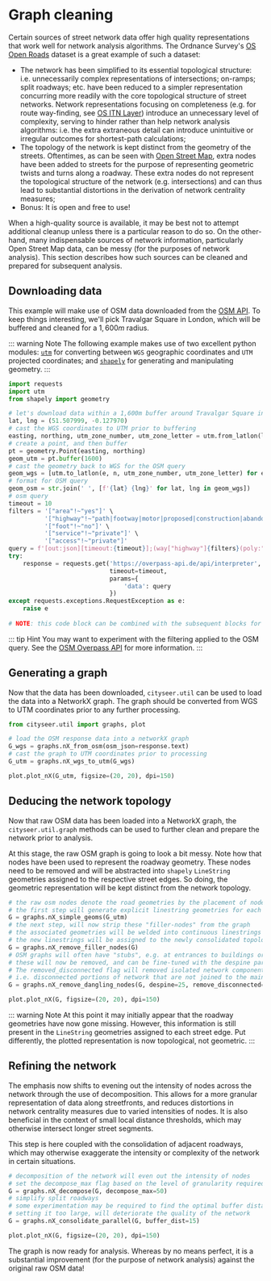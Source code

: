 Graph cleaning
==============

Certain sources of street network data offer high quality representations that work well for network analysis algorithms. The Ordnance Survey's [OS Open Roads](https://www.ordnancesurvey.co.uk/business-and-government/products/os-open-roads.html) dataset is a great example of such a dataset:
- The network has been simplified to its essential topological structure: i.e. unnecessarily complex representations of intersections; on-ramps; split roadways; etc. have been reduced to a simpler representation concurring more readily with the core topological structure of street networks. Network representations focusing on completeness (e.g. for route way-finding, see [OS ITN Layer](https://www.ordnancesurvey.co.uk/business-and-government/help-and-support/products/itn-layer.html)) introduce an unnecessary level of complexity, serving to hinder rather than help network analysis algorithms: i.e. the extra extraneous detail can introduce unintuitive or irregular outcomes for shortest-path calculations;
- The topology of the network is kept distinct from the geometry of the streets. Oftentimes, as can be seen with [Open Street Map](https://www.openstreetmap.org), extra nodes have been added to streets for the purpose of representing geometric twists and turns along a roadway. These extra nodes do not represent the topological structure of the network (e.g. intersections) and can thus lead to substantial distortions in the derivation of network centrality measures;
- Bonus: It is open and free to use!

When a high-quality source is available, it may be best not to attempt additional cleanup unless there is a particular reason to do so. On the other-hand, many indispensable sources of network information, particularly Open Street Map data, can be messy (for the purposes of network analysis). This section describes how such sources can be cleaned and prepared for subsequent analysis.


Downloading data
----------------

This example will make use of OSM data downloaded from the [OSM API](https://wiki.openstreetmap.org/wiki/API). To keep things interesting, we'll pick Travalgar Square in London, which will be buffered and cleaned for a $1,600m$ radius.

::: warning Note
The following example makes use of two excellent python modules: [`utm`](https://github.com/Turbo87/utm) for converting between `WGS` geographic coordinates and `UTM` projected coordinates; and [`shapely`](https://github.com/Toblerity/Shapely) for generating and manipulating geometry.
:::

```python
import requests
import utm
from shapely import geometry

# let's download data within a 1,600m buffer around Travalgar Square in London:
lat, lng = (51.507999, -0.127970)
# cast the WGS coordinates to UTM prior to buffering
easting, northing, utm_zone_number, utm_zone_letter = utm.from_latlon(lat, lng) 
# create a point, and then buffer
pt = geometry.Point(easting, northing)
geom_utm = pt.buffer(1600)
# cast the geometry back to WGS for the OSM query
geom_wgs = [utm.to_latlon(e, n, utm_zone_number, utm_zone_letter) for e, n in geom_utm.exterior.coords]
# format for OSM query
geom_osm = str.join(' ', [f'{lat} {lng}' for lat, lng in geom_wgs])
# osm query
timeout = 10
filters = '["area"!~"yes"]' \
          '["highway"!~"path|footway|motor|proposed|construction|abandoned|platform|raceway|service"]' \
          '["foot"!~"no"]' \
          '["service"!~"private"]' \
          '["access"!~"private"]'
query = f'[out:json][timeout:{timeout}];(way["highway"]{filters}(poly:"{geom_osm}"); >;);out skel qt;'
try:
    response = requests.get('https://overpass-api.de/api/interpreter',
                            timeout=timeout,
                            params={
                                'data': query
                            })
except requests.exceptions.RequestException as e:
    raise e
    
# NOTE: this code block can be combined with the subsequent blocks for a continuous example.
```

::: tip Hint
You may want to experiment with the filtering applied to the OSM query. See the [OSM Overpass API](https://wiki.openstreetmap.org/wiki/Overpass_API) for more information.
:::


Generating a graph
------------------

Now that the data has been downloaded, `cityseer.util` can be used to load the data into a NetworkX graph. The graph should be converted from WGS to UTM coordinates prior to any further processing.

```python
from cityseer.util import graphs, plot

# load the OSM response data into a networkX graph
G_wgs = graphs.nX_from_osm(osm_json=response.text)
# cast the graph to UTM coordinates prior to processing
G_utm = graphs.nX_wgs_to_utm(G_wgs)

plot.plot_nX(G_utm, figsize=(20, 20), dpi=150)
```

<ImageModal :path="require('../images/plots/guides/cleaning/graph_raw.png')" alt='Raw OSM graph' caption='The raw OSM graph after conversion to UTM coordinates. © OpenStreetMap contributors.'></ImageModal>


Deducing the network topology
-----------------------------

Now that raw OSM data has been loaded into a NetworkX graph, the `cityseer.util.graph` methods can be used to further clean and prepare the network prior to analysis.

At this stage, the raw OSM graph is going to look a bit messy. Note how that nodes have been used to represent the roadway geometry. These nodes need to be removed and will be abstracted into `shapely` `LineString` geometries assigned to the respective street edges. So doing, the geometric representation will be kept distinct from the network topology.

```python
# the raw osm nodes denote the road geometries by the placement of nodes
# the first step will generate explicit linestring geometries for each street edge
G = graphs.nX_simple_geoms(G_utm)
# the next step, will now strip these "filler-nodes" from the graph
# the associated geometries will be welded into continuous linestrings
# the new linestrings will be assigned to the newly consolidated topological links
G = graphs.nX_remove_filler_nodes(G)
# OSM graphs will often have "stubs", e.g. at entrances to buildings or parking lots
# these will now be removed, and can be fine-tuned with the despine parameter.
# The removed_disconnected flag will removed isolated network components
# i.e. disconnected portions of network that are not joined to the main street network
G = graphs.nX_remove_dangling_nodes(G, despine=25, remove_disconnected=True)

plot.plot_nX(G, figsize=(20, 20), dpi=150)
```

<ImageModal :path="require('../images/plots/guides/cleaning/graph_topo.png')" alt='OSM graph topology' caption='The OSM graph after conversion to a purer topological representation. © OpenStreetMap contributors.'></ImageModal>

::: warning Note
At this point it may initially appear that the roadway geometries have now gone missing. However, this information is still present in the `LineString` geometries assigned to each street edge. Put differently, the plotted representation is now topological, not geometric.
:::


Refining the network
--------------------

The emphasis now shifts to evening out the intensity of nodes across the network through the use of decomposition. This allows for a more granular representation of data along streetfronts, and reduces distortions in network centrality measures due to varied intensities of nodes. It is also beneficial in the context of small local distance thresholds, which may otherwise intersect longer street segments.
 
This step is here coupled with the consolidation of adjacent roadways, which may otherwise exaggerate the intensity or complexity of the network in certain situations.

```python
# decomposition of the network will even out the intensity of nodes
# set the decompose_max flag based on the level of granularity required
G = graphs.nX_decompose(G, decompose_max=50)
# simplify split roadways
# some experimentation may be required to find the optimal buffer distance
# setting it too large, will deteriorate the quality of the network
G = graphs.nX_consolidate_parallel(G, buffer_dist=15)

plot.plot_nX(G, figsize=(20, 20), dpi=150)
```

<ImageModal :path="require('../images/plots/guides/cleaning/graph_consolidated.png')" alt='OSM graph after decomposition and consolidation' caption='The OSM graph after decomposition and consolidation. © OpenStreetMap contributors.'></ImageModal>

The graph is now ready for analysis. Whereas by no means perfect, it is a substantial improvement (for the purpose of network analysis) against the original raw OSM data!
